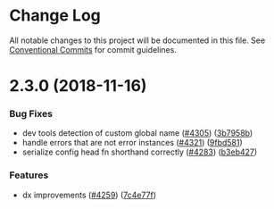 # Change Log

All notable changes to this project will be documented in this file.
See [Conventional Commits](https://conventionalcommits.org) for commit guidelines.

# 2.3.0 (2018-11-16)


### Bug Fixes

* dev tools detection of custom global name ([#4305](https://github.com/nuxt/nuxt.js/issues/4305)) ([3b7958b](https://github.com/nuxt/nuxt.js/commit/3b7958b))
* handle errors that are not error instances ([#4321](https://github.com/nuxt/nuxt.js/issues/4321)) ([9fbd581](https://github.com/nuxt/nuxt.js/commit/9fbd581))
* serialize config head fn shorthand correctly ([#4283](https://github.com/nuxt/nuxt.js/issues/4283)) ([b3eb427](https://github.com/nuxt/nuxt.js/commit/b3eb427))


### Features

* dx improvements ([#4259](https://github.com/nuxt/nuxt.js/issues/4259)) ([7c4e77f](https://github.com/nuxt/nuxt.js/commit/7c4e77f))
